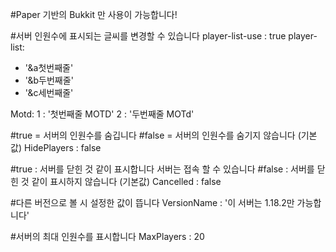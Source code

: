 #Paper 기반의 Bukkit 만 사용이 가능합니다!

#서버 인원수에 표시되는 글씨를 변경할 수 있습니다
player-list-use : true
player-list:
  - '&a첫번째줄'
  - '&b두번째줄'
  - '&c세번째줄'

Motd:
  1 : '첫번째줄 MOTD'
  2 : '두번째줄 MOTd'

#true = 서버의 인원수를 숨깁니다
#false = 서버의 인원수를 숨기지 않습니다 (기본값)
HidePlayers : false

#true : 서버를 닫힌 것 같이 표시합니다 서버는 접속 할 수 있습니다
#false : 서버를 닫힌 것 같이 표시하지 않습니다 (기본값)
Cancelled : false

#다른 버전으로 볼 시 설정한 값이 뜹니다
VersionName : '이 서버는 1.18.2만 가능합니다'

#서버의 최대 인원수를 표시합니다
MaxPlayers : 20
